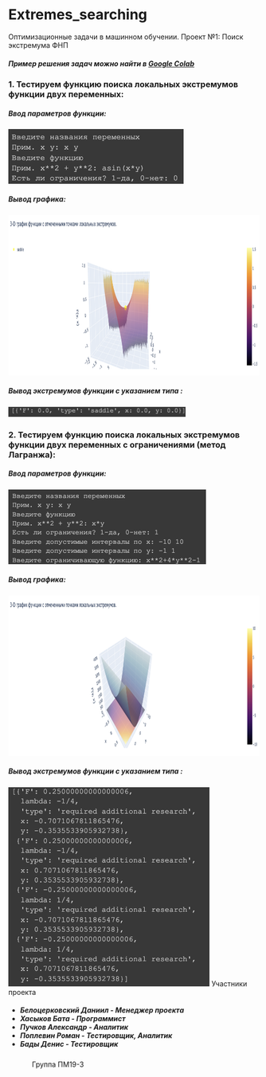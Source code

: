 # Extremes_searching
Оптимизационные задачи в машинном обучении. Проект №1: Поиск экстремума ФНП 
<html>
	<body>
		<h5>Пример решения задач можно найти в <a href="https://colab.research.google.com/drive/1xLtdHvt_uzSe5WTcJyDnWl29NNuvlmEE?usp=sharing">Google Colab</a> </h5>
		<h3>1. Тестируем функцию поиска локальныx экстремумов функции двух переменных: </h3>
		<h5>Ввод параметров функции: </h5> 
		<img src="Images/extremas1.1.png"
		     height="110px">
		<h5>Вывод графика: </h5> 
		<img src="Images/extremas1.2.png"
		     height="322px">
		<h5>Вывод экстремумов функции с указанием типа : </h5> 
		<img src="Images/extremas1.3.png"
		     height="20px">
		<h3>2. Тестируем функцию поиска локальных экстремумов функции двух переменных с ограничениями (метод Лагранжа): </h3>
		<h5>Ввод параметров функции: </h5> 
		<img src="Images/lagrange1.1.png"
		     height="150px">
		<h5>Вывод графика: </h5> 
		<img src="Images/lagrange1.2.png"
		     height="322px">
		<h5>Вывод экстремумов функции с указанием типа : </h5> 
		<img src="Images/lagrange1.3.png"
		     height="400px">
		Участники проекта
		<ul>
		<h5>
		<li>Белоцерковский Даниил - Менеджер проектa</li>
		<li>Хасыков Бата - Программист</li>
		<li>Пучков Александр - Аналитик</li>
		<li>Поплевин Роман - Тестировщик, Аналитик</li>
		<li>Бады Денис - Тестировщик</li>
		</h5>
		<ul>
  </body>

</html>
Группа ПМ19-3
